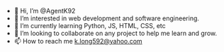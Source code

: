 - 👋 Hi, I’m @AgentK92
- 👀 I’m interested in web development and software engineering.
- 🌱 I’m currently learning Python, JS, HTML, CSS, etc
- 💞️ I’m looking to collaborate on any project to help me learn and grow.
- 📫 How to reach me k.long592@yahoo.com

<!---
AgentK92/AgentK92 is a ✨ special ✨ repository because its `README.md` (this file) appears on your GitHub profile.
You can click the Preview link to take a look at your changes.
--->
